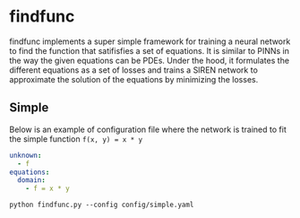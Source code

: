 # findfunc

findfunc implements a super simple framework for training a neural network to find the function that satifisfies a set of equations. It is similar to PINNs in the way the given equations can be PDEs. Under the hood, it formulates the different equations as a set of losses and trains a SIREN network to approximate the solution of the equations by minimizing the losses.

## Simple
Below is an example of configuration file where the network is trained to fit the simple function `f(x, y) = x * y`
```yaml
unknown:
  - f
equations:
  domain:
    - f = x * y
```
`python findfunc.py --config config/simple.yaml`
